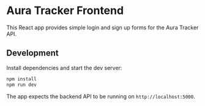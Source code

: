 # Aura Tracker Frontend

This React app provides simple login and sign up forms for the Aura Tracker API.

## Development

Install dependencies and start the dev server:

```bash
npm install
npm run dev
```

The app expects the backend API to be running on `http://localhost:5000`.
